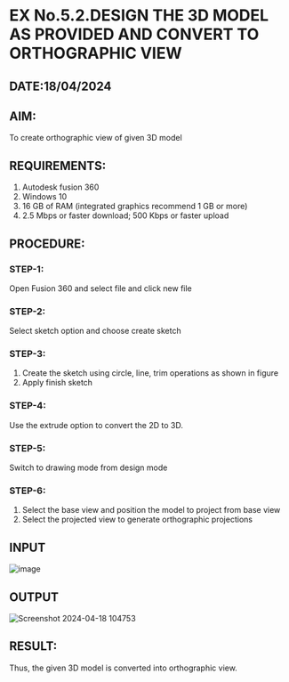 # EX No.5.2.DESIGN THE 3D MODEL AS PROVIDED AND CONVERT TO ORTHOGRAPHIC VIEW
## DATE:18/04/2024

## AIM: 
To create orthographic view of given 3D model

## REQUIREMENTS: 
1. Autodesk fusion 360
2. Windows 10
3. 16 GB of RAM (integrated graphics recommend 1 GB or more)
4. 2.5 Mbps or faster download; 500 Kbps or faster upload 

## PROCEDURE:

### STEP-1:
Open Fusion 360 and select file and click new file

### STEP-2:
Select sketch option and choose create sketch

### STEP-3: 
1. Create the sketch using circle, line, trim operations as shown in figure
2. Apply finish sketch 

### STEP-4:
 Use the extrude option to convert the 2D to 3D.

### STEP-5:
Switch to drawing mode from design mode 
          
### STEP-6:
1. Select the base view and position the model to project from base view 
2. Select the projected view to generate orthographic projections

## INPUT
![image](https://user-images.githubusercontent.com/113594316/199412055-fa1f658d-65f4-42c2-9c3c-78c93512e905.png)

## OUTPUT

![Screenshot 2024-04-18 104753](https://github.com/PremkumarG3/EX-No.5.2.DESIGN-THE-3D-MODEL-AS-PROVIDED-AND-CONVERT-TO-ORTHOGRAPHIC-VIEW/assets/138955646/dca069b4-fd90-43f9-8ac6-4a6d097b5d0b)

## RESULT:
Thus, the given 3D model is converted into orthographic view.
